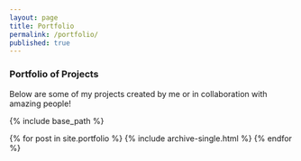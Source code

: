```yaml
---
layout: page
title: Portfolio
permalink: /portfolio/
published: true
---
```



### Portfolio of Projects

Below are some of my projects created by me or in collaboration with amazing people!


<!--

---
layout: default
title: "Portfolio"
permalink: /portfolio/
collection: portfolio
author_profile: true
---
-->


<!--
## [Climate Proofing Cities: A Resilience Analysis](https://anamika255.github.io/portfolio/C40-Cities/)

100 climate proofing strategies were implemented by the global consortium of C40 cities. How did those strategies fare on a resilience landscape?
Here's how to add link to the pages (/assets/files/C40_report.pdf)

### Other projects coming up soon.
-->

{% include base_path %}

{% for post in site.portfolio %}
  {% include archive-single.html %}
{% endfor %}
